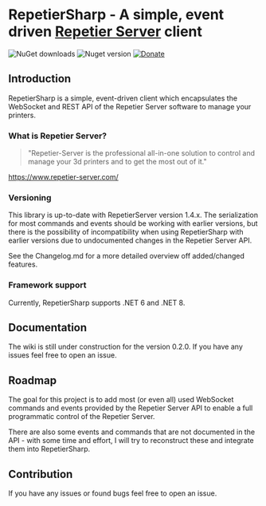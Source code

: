 # RepetierSharp - A simple, event driven [Repetier Server](https://www.repetier-server.com/ "Repetier Server") client

![NuGet downloads](https://img.shields.io/nuget/dt/RepetierSharp)
![Nuget version](https://img.shields.io/nuget/v/RepetierSharp)
[![Donate](https://img.shields.io/badge/Donate-PayPal-green.svg)](https://www.paypal.com/donate/?hosted_button_id=9DEWUBKE4YT3S)

## Introduction

RepetierSharp is a simple, event-driven client which encapsulates the WebSocket and REST API of the Repetier Server
software to manage your printers.

### What is Repetier Server?

> "Repetier-Server is the professional all-in-one solution to control and manage your 3d printers and to get the most
> out of it."

https://www.repetier-server.com/

### Versioning

This library is up-to-date with RepetierServer version 1.4.x. The serialization for most commands and events should be
working with earlier versions, but there is the possibility of incompatibility when using RepetierSharp with earlier
versions due to undocumented changes in the Repetier Server API.

See the Changelog.md for a more detailed overview off added/changed features.

### Framework support

Currently, RepetierSharp supports .NET 6 and .NET 8.

## Documentation

The wiki is still under construction for the version 0.2.0. If you have any issues feel free to open an issue.

## Roadmap

The goal for this project is to add most (or even all) used WebSocket commands and events provided by the Repetier
Server API to enable a full programmatic control of the Repetier Server.

There are also some events and commands that are not documented in the API - with some time and effort, I will try to
reconstruct these and integrate them into RepetierSharp.

## Contribution

If you have any issues or found bugs feel free to open an issue.
